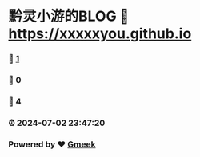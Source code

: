 # 黔灵小游的BLOG :link: https://xxxxxyou.github.io 
### :page_facing_up: [1](https://xxxxxyou.github.io/tag.html) 
### :speech_balloon: 0 
### :hibiscus: 4 
### :alarm_clock: 2024-07-02 23:47:20 
### Powered by :heart: [Gmeek](https://github.com/Meekdai/Gmeek)
